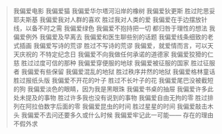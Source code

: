 > 我偏爱电影
我偏爱猫
我偏爱华尔塔河沿岸的橡树
我偏爱狄更斯 胜过陀思妥耶夫斯基
我偏爱我对人群的喜欢
胜过我对人类的爱
我偏爱在手边摆放针线，以备不时之需
我偏爱绿色
我偏爱不抱持把一切
都归咎于理性的想法
我偏爱例外
我偏爱及早离去
我偏爱和医生聊些别的话题
我偏爱线条细致的老式插画
我偏爱写诗的荒谬
胜过不写诗的荒谬
我偏爱，就爱情而言，可以天天庆祝的
不特定纪念日
我偏爱不向我做任何承诺的道德家
我偏爱狡猾的仁慈 胜过过度可信的那种
我偏爱穿便服的地球
我偏爱被征服的国家 胜过征服者
我偏爱有些保留
我偏爱混乱的地狱 胜过秩序井然的地狱
我偏爱格林童话 胜过报纸头版
我偏爱不开花的叶子 胜过不长叶子的花
我偏爱尾巴没被截短的狗
我偏爱淡色的眼睛，因为我是黑眼珠
我偏爱书桌的抽屉
我偏爱许多此处未提及的事物
胜过许多我也没有说到的事物
我偏爱自由无拘的零
胜过排列在阿拉伯数字后面的零
我偏爱昆虫的时间 胜过星星的时间
我偏爱敲击木头
我偏爱不去问还要多久或什么时候
我偏爱牢记此一可能——
存在的理由不假外求
